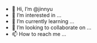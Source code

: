 - 👋 Hi, I’m @jinnyu
- 👀 I’m interested in ...
- 🌱 I’m currently learning ...
- 💞️ I’m looking to collaborate on ...
- 📫 How to reach me ...

<!---
jinnyu/jinnyu is a ✨ special ✨ repository because its `README.md` (this file) appears on your GitHub profile.
You can click the Preview link to take a look at your changes.
--->

